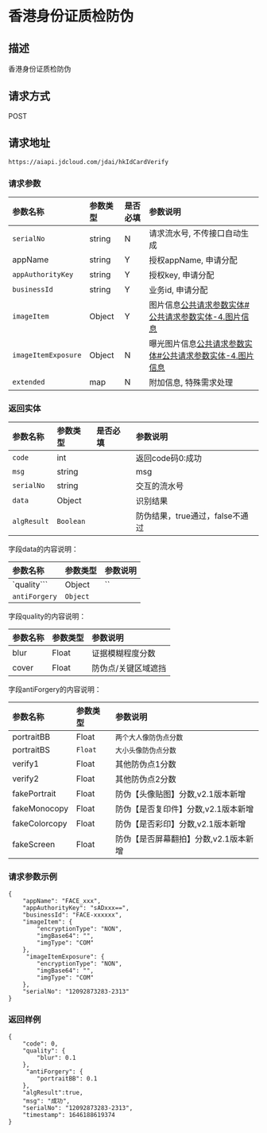 # 香港身份证质检防伪


## 描述
香港身份证质检防伪

## 请求方式

POST

## 请求地址

```apl
https://aiapi.jdcloud.com/jdai/hkIdCardVerify
```



### 请求参数

| 参数名称            | 参数类型 | 是否必填 | 参数说明                                                     |
| :------------------ | :------- | :------- | :----------------------------------------------------------- |
| `serialNo`          | string   | N        | 请求流水号, 不传接口自动生成                                 |
| appName             | string   | Y        | 授权appName, 申请分配                                        |
| `appAuthorityKey`   | string   | Y        | 授权key, 申请分配                                            |
| `businessId`        | string   | Y        | 业务id, 申请分配                                             |
| `imageItem`         | Object   | Y        | 图片信息[公共请求参数实体#公共请求参数实体-4.图片信息](https://cf.jd.com/pages/viewpage.action?pageId=138528176#id-公共请求参数实体-公共请求参数实体-4.图片信息) |
| `imageItemExposure` | Object   | N        | 曝光图片信息[公共请求参数实体#公共请求参数实体-4.图片信息](https://cf.jd.com/pages/viewpage.action?pageId=138528176#id-公共请求参数实体-公共请求参数实体-4.图片信息) |
| `extended`          | map      | N        | 附加信息, 特殊需求处理                                       |

### 返回实体

| 参数名称    | 参数类型  | 是否必填 | 参数说明                        |
| :---------- | :-------- | :------- | :------------------------------ |
| `code`      | int       |          | 返回code码0:成功                |
| `msg`       | string    |          | msg                             |
| `serialNo`  | string    |          | 交互的流水号                    |
| `data`      | Object    |          | 识别结果                        |
| `algResult` | `Boolean` |          | 防伪结果，true通过，false不通过 |

字段data的内容说明：

| 参数名称      | 参数类型 | 参数说明 |
| :------------ | :------- | :------- |
| `quality```   | Object   | ``       |
| `antiForgery` | `Object` |          |

字段quality的内容说明：

| 参数名称 | 参数类型 | 参数说明            |
| :------- | :------- | :------------------ |
| blur     | Float    | 证据模糊程度分数    |
| cover    | Float    | 防伪点/关键区域遮挡 |

字段antiForgery的内容说明：

| 参数名称      | 参数类型 | 参数说明                              |
| :------------ | :------- | :------------------------------------ |
| portraitBB    | Float    | `两个大人像防伪点分数`                |
| portraitBS    | `Float`  | `大小头像防伪点分数`                  |
| verify1       | Float    | 其他防伪点1分数                       |
| verify2       | Float    | 其他防伪点2分数                       |
| fakePortrait  | Float    | 防伪【头像贴图】分数,v2.1版本新增     |
| fakeMonocopy  | Float    | 防伪【是否复印件】分数,v2.1版本新增   |
| fakeColorcopy | Float    | 防伪【是否彩印】分数,v2.1版本新增     |
| fakeScreen    | Float    | 防伪【是否屏幕翻拍】分数,v2.1版本新增 |

### 请求参数示例

```
{
 	"appName": "FACE_xxx",
	"appAuthorityKey": "sADxxx==",
	"businessId": "FACE-xxxxxx", 
    "imageItem": {
        "encryptionType": "NON",
        "imgBase64": "",
        "imgType": "COM"
    },
     "imageItemExposure": {
        "encryptionType": "NON",
        "imgBase64": "",
        "imgType": "COM"
    },
    "serialNo": "12092873283-2313"
}
```

### 返回样例

```
{
    "code": 0,
    "quality": {
        "blur": 0.1
    },
     "antiForgery": {
        "portraitBB": 0.1
    }, 
    "algResult":true,
    "msg": "成功",
    "serialNo": "12092873283-2313",
    "timestamp": 1646188619374
}
```



